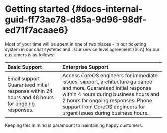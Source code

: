 # Getting started {#docs-internal-guid-ff73ae78-d85a-9d96-98df-ed71f7acaae6}

Most of your time will be spent in one of two places - in our ticketing system in our chat systems and . Our service level agreement \(SLA\) for our customers is as follows:

| Basic Support | Enterprise Support |
| :--- | :--- |
| Email support                                                                          Guaranteed initial response within 24 hours and 48 hours for ongoing responses. | Access CoreOS engineers for immediate issues, support,     architecture guidance and more.                                             Guaranteed initial response within 4 hours during business   hours and 2 hours for ongoing responses.                              Phone support from CoreOS engineers for urgent issues       during business hours.  |

Keeping this in mind is paramount to maintaining happy customers.

